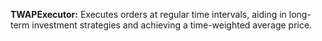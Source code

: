 **TWAPExecutor:** Executes orders at regular time intervals, aiding in long-term investment strategies and achieving a time-weighted average price.
